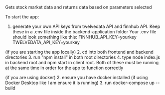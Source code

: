 Gets stock market data and returns data based on parameters selected

To start the app:
1. generate your own API keys from twelvedata API and finnhub API. Keep these in a .env file inside the backend-application folder
Your .env file should look something like this:
FINNHUB_API_KEY=yourkey
TWELVEDATA_API_KEY=yourkey

(if you are starting the app locally)
2. cd into both frontend and backend directories
3. run "npm install" in both root directories
4. type node index.js in backend root and npm start in client root. Both of these must be running at the same time in order for the app to function correctly

(if you are using docker)
2. ensure you have docker installed (if using Docker Desktop like I am ensure it is running)
3. run docker-compose up --build